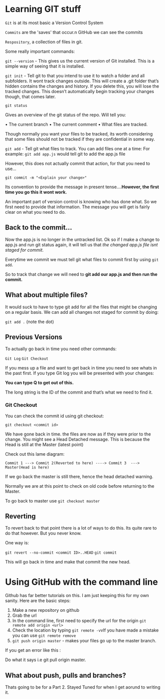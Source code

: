 # Learning GIT stuff 


`Git` is at its most basic a Version Control System


`Commits` are the 'saves' that occur.n GitHub we can see the commits

`Respository`, a collection of files in git.

Some really important commands:

`git --version` - This gives us the current version of Git installed. This is a simple way of seeing that it is installed.

`git init` - Tell git to that you intend to use it to watch a folder and all subfolders. It wont track changes outside. This will create a .git folder that’s hidden contains the changes and history. If you delete this, you will lose the tracked changes. This doesn’t automatically begin tracking your changes though, that comes later.



`git status`

Gives an overview of the git status of the repo. Will tell you:

• The current branch
• The current comment
• What files are tracked.

Though normally you want your files to be tracked, its worth considering that some files should not be tracked if they are confidential in some way.

`git add` - Tell git what files to track. You can add files one at a time: For example: `git add app.js` would tell git to add the app.js file

However, this does not actually commit that action, for that you need to use…

`git commit -m "<Explain your change>"`

Its convention to provide the message in present tense....**However, the first time you go this it wont work.**

An important part of version control is knowing who has done what. So we first need to provide that information. The message you will get is fairly clear on what you need to do.


## Back to the commit…

Now the app.js is no longer in the untracked list. Ok so if I make a change to app.js and run git status again, it will tell us that *the changed app.js file isnt staged for commit.*

Everytime we commit we must tell git what files to commit first by using `git add`.


So to track that change we will need to **git add our app.js and then run the commit.**

## What about multiple files?

It would suck to have to type git add for all the files that might be changing on a regular basis. We can add all changes not staged for commit by doing:

`git add .`     (note the dot)

## Previous Versions

To actually go back in time you need other commands:

`Git Log` 
`Git Checkout`

If you mess up a file and want to get back in time you need to see whats in the past first. If you type Git log you will be presented with your changes:

**You can type Q to get out of this.**

The long string is the ID of the commit and that’s what we need to find it.

### Git Checkout

You can check the commit id using git checkout:

`git checkout <commit id>`

We have gone back in time. the files are now as if they were prior to the change. You might see a Head Detached message. This is because the Head is still at the Master (latest point)

Check out this lame diagram:

    Commit 1 ---> Commit 2(Reverted to here) ----> Commit 3  ---> Master(Head is here)

If we go back the master is still there, hence the head detached warning.

Normally we are at this point to check on old code before returning to the Master.


To go back to master use `git checkout master`


## Reverting
To revert back to that point there is a lot of ways to do this. Its quite rare to do that however. But you never know.

One way is:

`git revert --no-commit <commit ID>..HEAD`
`git commit`


This will go back in time and make that commit the new head.


# Using GitHub with the command line

Github has far better tutorials on this. I am just keeping this for my own sanity. Here are the basic steps:

1. Make a new repository on github
2. Grab the url
3. In the command line, first need to specify the url for the origin `git remote add origin <url>`
4. Check the location by typing `git remote -v`vIf you have made a mistake you can use `git remote remove`
5. `git push origin master` - makes your files go up to the master branch.

If you get an error like this :

Do what it says i.e git pull origin master.

## What about push, pulls and branches?

Thats going to be for a Part 2. Stayed Tuned for when I get aorund to writing it.